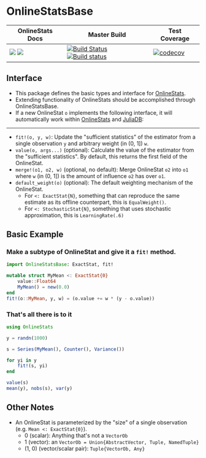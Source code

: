 # OnlineStatsBase

| OnlineStats Docs | Master Build | Test Coverage |
|------------------|--------------|---------------|
| [![](https://img.shields.io/badge/docs-stable-blue.svg)](https://joshday.github.io/OnlineStats.jl/stable) [![](https://img.shields.io/badge/docs-latest-blue.svg)](https://joshday.github.io/OnlineStats.jl/latest) | [![Build Status](https://travis-ci.org/joshday/OnlineStatsBase.jl.svg?branch=master)](https://travis-ci.org/joshday/OnlineStatsBase.jl) [![Build status](https://ci.appveyor.com/api/projects/status/99i0vq2crpwgqonp/branch/master?svg=true)](https://ci.appveyor.com/project/joshday/onlinestatsbase-jl/branch/master) | [![codecov](https://codecov.io/gh/joshday/OnlineStatsBase.jl/branch/master/graph/badge.svg)](https://codecov.io/gh/joshday/OnlineStatsBase.jl) |


## Interface

- This package defines the basic types and interface for [OnlineStats](https://github.com/joshday/OnlineStats.jl).  
- Extending functionality of OnlineStats should be accomplished through OnlineStatsBase.
- If a new OnlineStat `o` implements the following interface, it will automatically work within [OnlineStats](https://github.com/joshday/OnlineStats.jl) and [JuliaDB](https://github.com/JuliaComputing/JuliaDB.jl):

---

- `fit!(o, y, w)`: Update the "sufficient statistics" of the estimator from a single observation `y` and arbitrary weight (in (0, 1]) `w`.
- `value(o, args...)` (optional):  Calculate the value of the estimator from the "sufficient statistics".  By default, this returns the first field of the OnlineStat.
- `merge!(o1, o2, w)` (optional, no default): Merge OnlineStat `o2` into `o1` where `w` (in (0, 1]) is the amount of influence `o2` has over `o1`.
- `default_weight(o)` (optional): The default weighting mechanism of the OnlineStat.
  - For `<: ExactStat{N}`, something that can reproduce the same estimate as its offline counterpart, this is `EqualWeight()`.
  - For `<: StochasticStat{N}`, something that uses stochastic approximation, this is `LearningRate(.6)`



## Basic Example

### Make a subtype of OnlineStat and give it a `fit!` method.

```julia
import OnlineStatsBase: ExactStat, fit!

mutable struct MyMean <: ExactStat{0}
    value::Float64
    MyMean() = new(0.0)
end
fit!(o::MyMean, y, w) = (o.value += w * (y - o.value))
```

### That's all there is to it

```julia
using OnlineStats

y = randn(1000)

s = Series(MyMean(), Counter(), Variance())

for yi in y
    fit!(s, yi)
end

value(s)
mean(y), nobs(s), var(y)
```

## Other Notes

- An OnlineStat is parameterized by the "size" of a single observation (e.g. `Mean <: ExactStat{0}`).
  - 0 (scalar): Anything that's not a `VectorOb`
  - 1 (vector): an `VectorOb = Union{AbstractVector, Tuple, NamedTuple}`
  - (1, 0) (vector/scalar pair): `Tuple{VectorOb, Any}`
